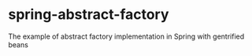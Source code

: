 # spring-abstract-factory
The example of abstract factory implementation in Spring with gentrified beans  
